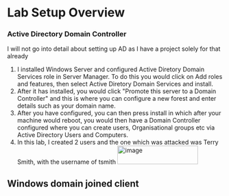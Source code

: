 # Lab Setup Overview 
### Active Directory Domain Controller
I will not go into detail about setting up AD as I have a project solely for that already
1. I installed Windows Server and configured Active Diretory Domain Services role in Server Manager. To do this you would click on Add roles and features, then select Active Diretory Domain Services and install.
2. After it has installed, you would click "Promote this server to a Domain Controller" and this is where you can configure a new forest and enter details such as your domain name.
3. After you have configured, you can then press install in which after your machine would reboot, you would then have a Domain Controller configured where you can create users, Organisational groups etc via Active Directory Users and Computers.
4. In this lab, I created 2 users and the one which was attacked was Terry Smith, with the username of tsmith <img width="188" height="43" alt="image" src="https://github.com/user-attachments/assets/26f30cb6-158a-42c6-98af-7ea7f8ebb12e" />
## Windows domain joined client

    
